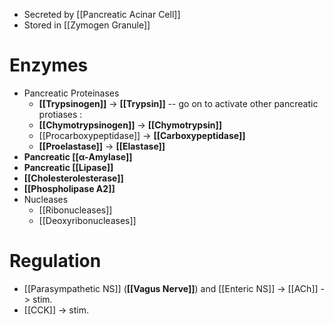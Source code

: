- Secreted by [[Pancreatic Acinar Cell]]
- Stored in [[Zymogen Granule]]

# Enzymes
- Pancreatic Proteinases
	- **[[Trypsinogen]]** -> **[[Trypsin]]** -- go on to activate other pancreatic protiases :
	- **[[Chymotrypsinogen]]** -> **[[Chymotrypsin]]**
	- [[Procarboxypeptidase]] -> **[[Carboxypeptidase]]**
	- **[[Proelastase]]** -> **[[Elastase]]** 
- **Pancreatic [[α-Amylase]]**
- **Pancreatic [[Lipase]]**
- **[[Cholesterolesterase]]**
- **[[Phospholipase A2]]**
- Nucleases
	- [[Ribonucleases]]
	- [[Deoxyribonucleases]]

# Regulation
- [[Parasympathetic NS]] (**[[Vagus Nerve]]**) and [[Enteric NS]] -> [[ACh]] -> stim.
- [[CCK]] -> stim.